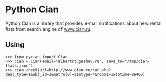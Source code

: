 # Python Cian

Python Cian is a library that provides e-mail notifications about new rental flats from search engine of www.cian.ru.

## Using
```
>>> from pycian import Cian
>>> cian = Cian(email="albert@tugushev.ru", save_to="/tmp/cian-flats.json")
>>> cian.check(url=http://www.cian.ru/cat.php?deal_type=1&obl_id=1&metro[0]=31&type=4&room1=1&totime=86400)
```
